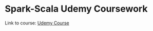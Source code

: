 # Spark-Scala Udemy Coursework

Link to course: [Udemy Course](https://www.udemy.com/apache-spark-with-scala-hands-on-with-big-data/)